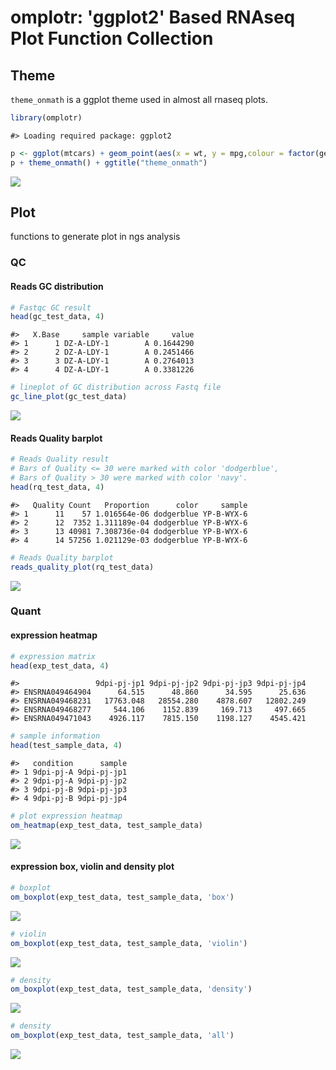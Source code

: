 <!-- README.md is generated from README.Rmd. Please edit that file -->

omplotr: 'ggplot2' Based RNAseq Plot Function Collection
========================================================

Theme
-----

`theme_onmath` is a ggplot theme used in almost all rnaseq plots.

``` r
library(omplotr)
```

    #> Loading required package: ggplot2

``` r
p <- ggplot(mtcars) + geom_point(aes(x = wt, y = mpg,colour = factor(gear)))
p + theme_onmath() + ggtitle("theme_onmath")
```

![](show/README-unnamed-chunk-2-1.png)

Plot
----

functions to generate plot in ngs analysis

### QC

#### Reads GC distribution

``` r
# Fastqc GC result
head(gc_test_data, 4)
```

    #>   X.Base     sample variable     value
    #> 1      1 DZ-A-LDY-1        A 0.1644290
    #> 2      2 DZ-A-LDY-1        A 0.2451466
    #> 3      3 DZ-A-LDY-1        A 0.2764013
    #> 4      4 DZ-A-LDY-1        A 0.3381226

``` r
# lineplot of GC distribution across Fastq file
gc_line_plot(gc_test_data)
```

![](show/README-unnamed-chunk-3-1.png)

#### Reads Quality barplot

``` r
# Reads Quality result
# Bars of Quality <= 30 were marked with color 'dodgerblue', 
# Bars of Quality > 30 were marked with color 'navy'.
head(rq_test_data, 4)
```

    #>   Quality Count   Proportion      color     sample
    #> 1      11    57 1.016564e-06 dodgerblue YP-B-WYX-6
    #> 2      12  7352 1.311189e-04 dodgerblue YP-B-WYX-6
    #> 3      13 40981 7.308736e-04 dodgerblue YP-B-WYX-6
    #> 4      14 57256 1.021129e-03 dodgerblue YP-B-WYX-6

``` r
# Reads Quality barplot
reads_quality_plot(rq_test_data)
```

![](show/README-unnamed-chunk-4-1.png)

### Quant

#### expression heatmap

``` r
# expression matrix
head(exp_test_data, 4)
```

    #>                 9dpi-pj-jp1 9dpi-pj-jp2 9dpi-pj-jp3 9dpi-pj-jp4
    #> ENSRNA049464904      64.515      48.860      34.595      25.636
    #> ENSRNA049468231   17763.048   28554.280    4878.607   12802.249
    #> ENSRNA049468277     544.106    1152.839     169.713     497.665
    #> ENSRNA049471043    4926.117    7815.150    1198.127    4545.421

``` r
# sample information
head(test_sample_data, 4)
```

    #>   condition      sample
    #> 1 9dpi-pj-A 9dpi-pj-jp1
    #> 2 9dpi-pj-A 9dpi-pj-jp2
    #> 3 9dpi-pj-B 9dpi-pj-jp3
    #> 4 9dpi-pj-B 9dpi-pj-jp4

``` r
# plot expression heatmap
om_heatmap(exp_test_data, test_sample_data)
```

![](show/README-unnamed-chunk-5-1.png)

#### expression box, violin and density plot

``` r
# boxplot
om_boxplot(exp_test_data, test_sample_data, 'box')
```

![](show/README-unnamed-chunk-6-1.png)

``` r
# violin
om_boxplot(exp_test_data, test_sample_data, 'violin')
```

![](show/README-unnamed-chunk-6-2.png)

``` r
# density
om_boxplot(exp_test_data, test_sample_data, 'density')
```

![](show/README-unnamed-chunk-6-3.png)

``` r
# density
om_boxplot(exp_test_data, test_sample_data, 'all')
```

![](show/README-unnamed-chunk-6-4.png)
